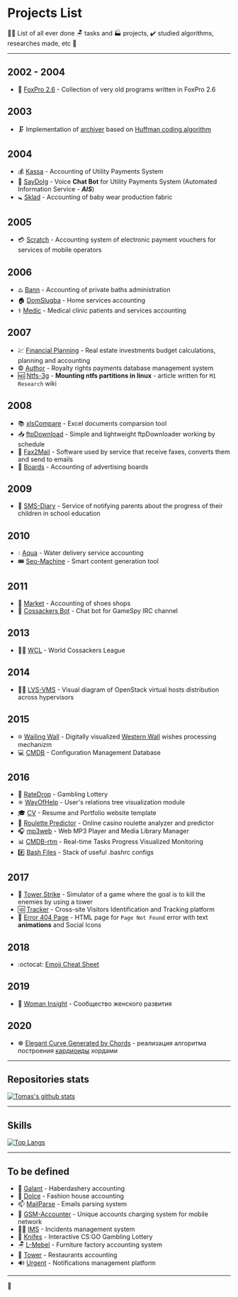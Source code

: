 # Projects List #

:genie_man: List of all ever done :chair: tasks and :factory: projects, :heavy_check_mark: studied algorithms, researches made, etc :floppy_disk:

---

## 2002 - 2004 ##

- :fox_face: [FoxPro 2.6](projects/foxpro26/) - Collection of very old programs written in FoxPro 2.6

## 2003 ##

- :clamp: Implementation of [archiver](projects/huffman/) based on [Huffman coding  algorithm](https://en.wikipedia.org/wiki/Huffman_coding)

## 2004 ##

- :moneybag: [Kassa](projects/kassa/) - Accounting of Utility Payments System
- :calling: [SayDolg](projects/saydolg/) - Voice **Chat Bot** for Utility Payments System (Automated Information Service - ***AIS***)
- :baby_symbol: [Sklad](projects/sklad/) - Accounting of baby wear production fabric

## 2005 ##

- :credit_card: [Scratch](projects/scratch/) - Accounting system of electronic payment vouchers for services of mobile operators

## 2006 ##

- :hotsprings: [Bann](projects/bann/) - Accounting of private baths administration
- :house: [DomSlugba](projects/domslugba/) - Home services accounting
- :medical_symbol: [Medic](projects/medic/) - Medical clinic patients and services accounting

## 2007 ##

- :chart: [Financial Planning](projects/fp/) - Real estate investments budget calculations, planning and accounting
- :copyright: [Author](projects/author/) - Royalty rights payments database management system
- :ng: [Ntfs-3g](http://research.m1stereo.tv/wiki/index.php/Ntfs-3g) - **Mounting ntfs partitions in linux** - article written for `M1 Research` wiki

## 2008 ##

- :books: [xlsCompare](projects/xlscompare/) - Excel documents comparsion tool
- :inbox_tray: [ftpDownload](projects/ftpdownload/) - Simple and lightweight ftpDownloader working by schedule
- :fax: [Fax2Mail](projects/fax2mail/) - Software used by service that receive faxes, converts them and send to emails
- :bookmark_tabs: [Boards](projects/boards/) - Accounting of advertising boards

## 2009 ##

- :orange_book: [SMS-Diary](projects/sms-diary/) - Service of notifying parents about the progress of their children in school education

## 2010 ##

- :droplet: [Aqua](projects/aqua/) - Water delivery service accounting
- :tickets: [Seo-Machine](projects/seo-machine/) - Smart content generation tool

## 2011 ##

- :shoe: [Market](projects/market/) - Accounting of shoes shops
- :genie: [Cossackers Bot](https://github.com/tbaltrushaitis/gsbot) - Chat bot for GameSpy IRC channel

## 2013 ##

- :guardsman: [WCL](http://bit.ly/wcl-com) - World Cossackers League

## 2014 ##

- :mechanic: [LVS-VMS](https://github.com/tbaltrushaitis/lvs-vms) - Visual diagram of OpenStack virtual hosts distribution across hypervisors

## 2015 ##

- :six_pointed_star: [Wailing Wall](projects/wailing-wall/) - Digitally visualized [Western Wall](https://en.wikipedia.org/wiki/Western_Wall) wishes processing mechanizm
- :computer: [CMDB](projects/cmdb/) - Configuration Management Database

## 2016 ##

- :slot_machine: [RateDrop](projects/ratedrop/) - Gambling Lottery
- :eight_spoked_asterisk: [WayOfHelp](projects/wayofhelp/) - User's relations tree visualization module
- :mortar_board: [CV](https://github.com/tbaltrushaitis/cv) - Resume and Portfolio website template
- :game_die: [Roulette Predictor](projects/roulette-predictor/) - Online casino roulette analyzer and predictor
- :headphones: [mp3web](https://github.com/tbaltrushaitis/mp3web) - Web MP3 Player and Media Library Manager
- :bar_chart: [CMDB-rtm](https://github.com/tbaltrushaitis/cmdb-rtm) - Real-time Tasks Progress Visualized Monitoring
- :hash: [Bash Files](https://github.com/tbaltrushaitis/bash-files) - Stack of useful .bashrc configs

## 2017 ##

- :tokyo_tower: [Tower Strike](https://github.com/tbaltrushaitis/tower-strike) - Simulator of a game where the goal is to kill the enemies by using a tower
- :id: [Tracker](projects/visitors-tracker/) - Cross-site Visitors Identification and Tracking platform
- :mushroom: [Error 404 Page](https://github.com/tbaltrushaitis/animated-error-404-page) - HTML page for `Page Not Found` error with text **animations** and Social Icons

## 2018 ##

- :octocat: [Emoji Cheat Sheet](https://github.com/tbaltrushaitis/git-emoji-cheat-sheet)

## 2019 ##

- :woman: [Woman Insight](https://cwi.womaninsight.club/) - Сообщество женского развития

## 2020 ##

<!-- - :art: [Elegant Curve Generated by Chords](https://github.com/tbaltrushaitis/elegant-curve) - реализация алгоритма построения [кардиоиды](https://en.wikipedia.org/wiki/Cardioid) хордами /-->
- :wheel_of_dharma: [Elegant Curve Generated by Chords](projects/elegant-curve) - реализация алгоритма построения [кардиоиды](https://en.wikipedia.org/wiki/Cardioid) хордами

---

## Repositories stats ##
<!--/ [![Tomas's github stats](https://github-readme-stats.vercel.app/api?username=tbaltrushaitis&show_icons=true&theme=vue)](https://github.com/tbaltrushaitis/) /-->
[![Tomas's github stats](https://github-readme-stats.vercel.app/api?username=tbaltrushaitis&show_icons=true&theme=vue&hide=issues)](https://github.com/tbaltrushaitis/)

---
## Skills ##
[![Top Langs](https://github-readme-stats.vercel.app/api/top-langs/?username=tbaltrushaitis&langs_count=10&layout=compact)](https://github.com/tbaltrushaitis/)
<!--/ [![Top Langs](https://github-readme-stats.vercel.app/api/top-langs/?username=tbaltrushaitis&langs_count=10)](https://github.com/tbaltrushaitis/) /-->

---

## To be defined ##

- :barber: [Galant](projects/galant/) - Haberdashery accounting
- :dress: [Dolce](projects/dolce/) - Fashion house accounting
- :mailbox: [MailParse](projects/mailparse/) - Emails parsing system
- :iphone: [GSM-Accounter](projects/gsm-accounter/) - Unique accounts charging system for mobile network
- :male_detective: [IMS](projects/ims/) - Incidents management system
- :knife: [Knifes](projects/knifes/) - Interactive CS:GO Gambling Lottery
- :chair: [L-Mebel](projects/l-mebel/) - Furniture factory accounting system
- :fork_and_knife: [Tower](projects/tower/) - Restaurants accounting
- :loud_sound: [Urgent](projects/urgent/) - Notifications management platform

---

:scorpion:
